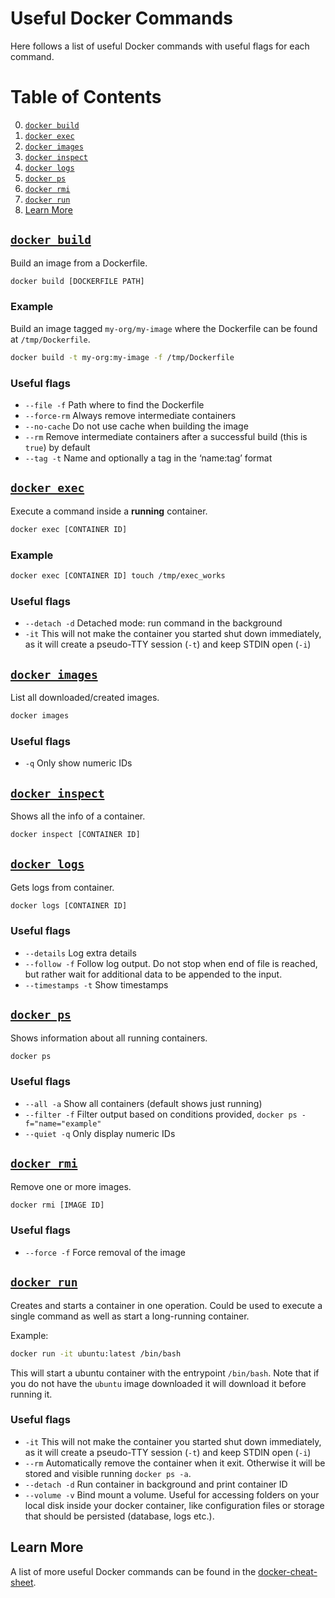 # Useful Docker Commands
Here follows a list of useful Docker commands with useful flags for each
command.

# Table of Contents
0. [`docker build`](#docker-build)
0. [`docker exec`](#docker-exec)
0. [`docker images`](#docker-images)
0. [`docker inspect`](#docker-inspect)
0. [`docker logs`](#docker-logs)
0. [`docker ps`](#docker-ps)
0. [`docker rmi`](#docker-rmi)
0. [`docker run`](#docker-run)
0. [Learn More](#learn-more)


## [`docker build`](https://docs.docker.com/engine/reference/commandline/build/)
Build an image from a Dockerfile.

```sh
docker build [DOCKERFILE PATH]
```

### Example
Build an image tagged `my-org/my-image` where the Dockerfile can be found at
`/tmp/Dockerfile`.

```sh
docker build -t my-org:my-image -f /tmp/Dockerfile
```

### Useful flags
- `--file -f` Path where to find the Dockerfile
- `--force-rm` Always remove intermediate containers
- `--no-cache` Do not use cache when building the image
- `--rm` Remove intermediate containers after a successful build (this is
`true`) by default
- `--tag -t` Name and optionally a tag in the ‘name:tag’ format


## [`docker exec`](https://docs.docker.com/engine/reference/commandline/exec/)
Execute a command inside a **running** container.

```sh
docker exec [CONTAINER ID]
```

### Example
```sh
docker exec [CONTAINER ID] touch /tmp/exec_works
```

### Useful flags
- `--detach -d` Detached mode: run command in the background
- `-it` This will not make the container you started shut down immediately, as
it will create a pseudo-TTY session (`-t`) and keep STDIN open (`-i`)


## [`docker images`](https://docs.docker.com/engine/reference/commandline/images/)
List all downloaded/created images.

```sh
docker images
```

### Useful flags
- `-q` Only show numeric IDs


## [`docker inspect`](https://docs.docker.com/engine/reference/commandline/inspect)
Shows all the info of a container.

```sh
docker inspect [CONTAINER ID]
```


## [`docker logs`](https://docs.docker.com/engine/reference/commandline/logs/)
Gets logs from container.

```sh
docker logs [CONTAINER ID]
```

### Useful flags
- `--details` Log extra details
- `--follow -f` Follow log output. Do not stop when end of file is reached, but
rather wait for additional data to be appended to the input.
- `--timestamps -t` Show timestamps


## [`docker ps`](https://docs.docker.com/engine/reference/commandline/ps/)
Shows information about all running containers.

```sh
docker ps
```

### Useful flags
- `--all -a` Show all containers (default shows just running)
- `--filter -f` Filter output based on conditions provided, `docker ps -f="name="example"`
- `--quiet -q` Only display numeric IDs


## [`docker rmi`](https://docs.docker.com/engine/reference/commandline/rmi/)
Remove one or more images.

```sh
docker rmi [IMAGE ID]
```

### Useful flags
- `--force -f` Force removal of the image


## [`docker run`](https://docs.docker.com/engine/reference/commandline/run/)
Creates and starts a container in one operation. Could be used to execute a
single command as well as start a long-running container.

Example:

```sh
docker run -it ubuntu:latest /bin/bash
```

This will start a ubuntu container with the entrypoint `/bin/bash`. Note that
if you do not have the `ubuntu` image downloaded it will download it before
running it.

### Useful flags
- `-it` This will not make the container you started shut down immediately, as
it will create a pseudo-TTY session (`-t`) and keep STDIN open (`-i`)
- `--rm` Automatically remove the container when it exit. Otherwise it will be
stored and visible running `docker ps -a`.
- `--detach -d` Run container in background and print container ID
- `--volume -v` Bind mount a volume. Useful for accessing folders on your local
disk inside your docker container, like configuration files or storage that
should be persisted (database, logs etc.).

## Learn More
A list of more useful Docker commands can be found in the
[docker-cheat-sheet](https://github.com/wsargent/docker-cheat-sheet).

